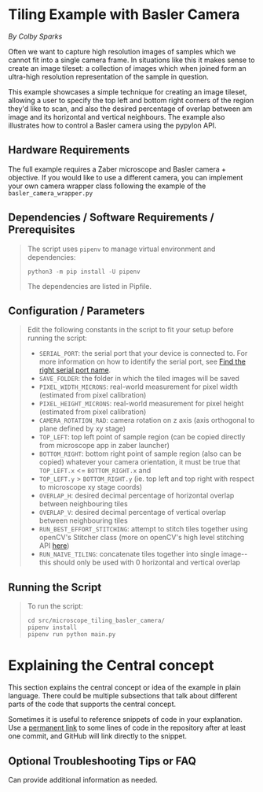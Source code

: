 # Tiling Example with Basler Camera

*By Colby Sparks*

Often we want to capture high resolution images of samples which we cannot fit into a single camera frame.
In situations like this it makes sense to create an image tileset: a collection of images which when joined
form an ultra-high resolution representation of the sample in question.

This example showcases a simple technique for creating an image tileset, allowing a user to specify the top left and bottom right corners of the region they'd like to scan, and also the desired percentage of overlap between am
image and its horizontal and vertical neighbours. The example also illustrates how to control a Basler camera 
using the pypylon API.

## Hardware Requirements
The full example requires a Zaber microscope and Basler camera + objective. If you would like to use a different 
camera, you can implement your own camera wrapper class following the example of the `basler_camera_wrapper.py`

## Dependencies / Software Requirements / Prerequisites
> The script uses `pipenv` to manage virtual environment and dependencies:
> ```
> python3 -m pip install -U pipenv
> ```
> The dependencies are listed in Pipfile.

## Configuration / Parameters
> Edit the following constants in the script to fit your setup before running the script:
> - `SERIAL_PORT`: the serial port that your device is connected to.
> For more information on how to identify the serial port,
> see [Find the right serial port name](https://software.zaber.com/motion-library/docs/guides/find_right_port).
> - `SAVE_FOLDER`: the folder in which the tiled images will be saved
> - `PIXEL_WIDTH_MICRONS`: real-world measurement for pixel width (estimated from pixel calibration)
> - `PIXEL_HEIGHT_MICRONS`: real-world measurement for pixel height (estimated from pixel calibration)
> - `CAMERA_ROTATION_RAD`: camera rotation on z axis (axis orthogonal to plane defined by xy stage)
> - `TOP_LEFT`: top left point of sample region (can be copied directly from microscope app in zaber launcher)
> - `BOTTOM_RIGHT`: bottom right point of sample region (also can be copied)
> whatever your camera orientation, it must be true that `TOP_LEFT.x` <= `BOTTOM_RIGHT.x` and
> - `TOP_LEFT.y` > `BOTTOM_RIGHT.y` (ie. top left and top right with respect to microscope xy stage coords)
> - `OVERLAP_H`: desired decimal percentage of horizontal overlap between neighbouring tiles
> - `OVERLAP_V`: desired decimal percentage of vertical overlap between neighbouring tiles
> - `RUN_BEST_EFFORT_STITCHING`: attempt to stitch tiles together using openCV's Stitcher class (more on openCV's high level stitching API [here](https://docs.opencv.org/4.x/d8/d19/tutorial_stitcher.html))
> - `RUN_NAIVE_TILING`: concatenate tiles together into single image--this should only be used with 0 horizontal
> and vertical overlap

## Running the Script
> To run the script:
> ```
> cd src/microscope_tiling_basler_camera/
> pipenv install
> pipenv run python main.py
> ```

# Explaining the Central concept
This section explains the central concept or idea of the example in plain language.
There could be multiple subsections that talk about different parts of the code that supports
the central concept.

Sometimes it is useful to reference snippets of code in your explanation.
Use a [permanent link](https://docs.github.com/en/get-started/writing-on-github/working-with-advanced-formatting/creating-a-permanent-link-to-a-code-snippet)
to some lines of code in the repository after at least one commit, and GitHub will link directly to the snippet.

## Optional Troubleshooting Tips or FAQ
Can provide additional information as needed.
